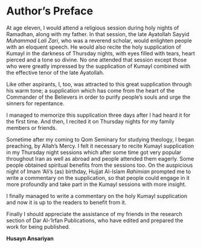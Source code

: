 Author’s Preface
================

At age eleven, I would attend a religious session during holy nights of
Ramadhan, along with my father. In that session, the late Ayatollah
Sayyid *Muhammad Lali Zari*, who was a reverend scholar, would enlighten
people with an eloquent speech. He would also recite the holy
supplication of Kumayl in the darkness of Thursday nights, with eyes
filled with tears, heart pierced and a tone so divine. No one attended
that session except those who were greatly impressed by the supplication
of Kumayl combined with the effective tenor of the late Ayatollah.

Like other aspirants, I, too, was attracted to this great supplication
through his warm tone; a supplication which has come from the heart of
the Commander of the Believers in order to purify people’s souls and
urge the sinners for repentance.

I managed to memorize this supplication three days after I had heard it
for the first time. And then, I recited it on Thursday nights for my
family members or friends.

Sometime after my coming to Qom Seminary for studying theology, I began
preaching, by Allah’s Mercy. I felt it necessary to recite Kumayl
supplication in my Thursday night sessions which after some time got
very popular throughout Iran as well as abroad and people attended them
eagerly. Some people obtained spiritual benefits from the sessions too.
On the auspicious night of Imam ‘Ali’s (as) birthday, Hujjat Al-Islam
*Rahimian* prompted me to write a commentary on the supplication, so
that people could engage in it more profoundly and take part in the
Kumayl sessions with more insight.

I finally managed to write a commentary on the holy Kumayl supplication
and now it is up to the readers to benefit from it.

Finally I should appreciate the assistance of my friends in the research
section of Dar Al-‘Irfan Publications, who have edited and prepared the
work for being published.

**Husayn Ansariyan**


